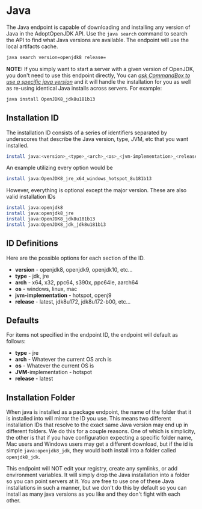# Java

The Java endpoint is capable of downloading and installing any version of Java in the AdoptOpenJDK API.  Use the `java search` command to search the API to find what Java versions are available.   The endpoint will use the local artifacts cache.
```bash
java search version=openjdk8 release=
```

**NOTE:** If you simply want to start a server with a given version of OpenJDK, you don't need to use this endpoint directly,  You can [_ask CommandBox to use a specific java version_](../../embedded-server/configuring-your-server/custom-java-version.md#automatic-java-download) and it will handle the installation for you as well as re-using identical Java installs across servers. For example:
```bash
java install OpenJDK8_jdk8u181b13
```
## Installation ID

The installation ID consists of a series of identifiers separated by underscores that describe the Java version, type, JVM, etc that you want installed.

```bash
install java:<version>_<type>_<arch>_<os>_<jvm-implementation>_<release>
```

An example utilizing every option would be 

```bash
install java:OpenJDK8_jre_x64_windows_hotspot_8u181b13
```

However, everything is optional except the major version.  These are also valid installation IDs

```bash
install java:openjdk8
install java:openjdk8_jre
install java:OpenJDK8_jdk8u181b13
install java:OpenJDK8_jdk_jdk8u181b13
```


## ID Definitions

Here are the possible options for each section of the ID.

* **version** - openjdk8, openjdk9, openjdk10, etc... 
* **type** - jdk, jre 
* **arch** - x64, x32, ppc64, s390x, ppc64le, aarch64 
* **os** - windows, linux, mac 
* **jvm-implementation** - hotspot, openj9 
* **release** - latest, jdk8u172, jdk8u172-b00, etc...

## Defaults

For items not specified in the endpoint ID, the endpoint will default as follows:

* **type** - jre
* **arch** - Whatever the current OS arch is
* **os** - Whatever the current OS is
* **JVM**-implementation - hotspot
* **release** - latest

## Installation Folder

When java is installed as a package endpoint, the name of the folder that it is installed into will mirror the ID you use.  This means two different installation IDs that resolve to the exact same Java version may end up in different folders.  We do this for a couple reasons.  One of which is simplicity, the other is that if you have configuration expecting a specific folder name, Mac users and Windows users may get a different download, but if the id is simple `java:openjdk8_jdk`, they would both install into a folder called `openjdk8_jdk`.  

This endpoint will NOT edit your registry, create any symlinks, or add environment variables.  It will simply drop the Java installation into a folder so you can point servers at it.  You are free to use one of these Java installations in such a manner, but we don't do this by default so you can install as many java versions as you like and they don't fight with each other. 


